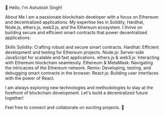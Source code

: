 👋 Hello, I'm Ashutosh Singh!

About Me
I am a passionate blockchain developer with a focus on Ethereum and decentralized applications. My expertise lies in Solidity, Hardhat, Node.js, ethers.js, web3.js, and the Ethereum ecosystem. I thrive on building secure and efficient smart contracts that power decentralized applications.

Skills
Solidity: Crafting robust and secure smart contracts.
Hardhat: Efficient development and testing for Ethereum projects.
Node.js: Server-side JavaScript for scalable and fast applications.
ethers.js & web3.js: Interacting with Ethereum blockchain seamlessly.
Ethereum & MetaMask: Navigating the intricacies of the Ethereum network.
Remix: Developing, testing, and debugging smart contracts in the browser.
React.js: Building user interfaces with the power of React.

I am always exploring new technologies and methodologies to stay at the forefront of blockchain development. Let's build a decentralized future together!

Feel free to connect and collaborate on exciting projects. 🚀
